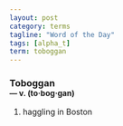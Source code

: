 ```yaml
---
layout: post
category: terms
tagline: "Word of the Day"
tags: [alpha_t]
term: toboggan
---
```


<h3>Toboggan<br/> <small>&mdash; v. (to<span>&middot;</span>bog<span>&middot;</span>gan)</small></h3>
<p><ol>
<li>haggling in Boston</li>
</ol></p>
